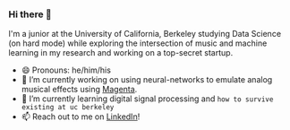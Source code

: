 ### Hi there 👋

<!--
**arhanv/arhanv** is a ✨ _special_ ✨ repository because its `README.md` (this file) appears on your GitHub profile.

Here are some ideas to get you started:

- 🔭 I’m currently working on ...
- 🌱 I’m currently learning ...
- 👯 I’m looking to collaborate on ...
- 🤔 I’m looking for help with ...
- 💬 Ask me about ...
- 📫 How to reach me: ...
- 😄 Pronouns: ...
- ⚡ Fun fact: ...
-->

I'm a junior at the University of California, Berkeley studying Data Science (on hard mode) while exploring the intersection of music and machine learning in my research and working on a top-secret startup.
- 😄 Pronouns: he/him/his
- 🔭 I’m currently working on using neural-networks to emulate analog musical effects using [Magenta](https://magenta.tensorflow.org/).
- 🌱 I’m currently learning digital signal processing and `how to survive existing at uc berkeley`
- 📫 Reach out to me on [LinkedIn](https://www.linkedin.com/in/arhanv/)!
